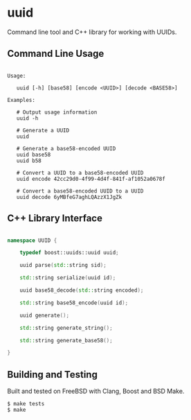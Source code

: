 # uuid

Command line tool and C++ library for working with UUIDs.

## Command Line Usage

```

Usage:

   uuid [-h] [base58] [encode <UUID>] [decode <BASE58>]

Examples:

   # Output usage information
   uuid -h

   # Generate a UUID
   uuid

   # Generate a base58-encoded UUID
   uuid base58
   uuid b58

   # Convert a UUID to a base58-encoded UUID
   uuid encode 42cc29d0-4f99-4d4f-841f-af1052a0678f

   # Convert a base58-encoded UUID to a UUID
   uuid decode 6yMBfeG7aghLQAzzX1JgZk

```

## C++ Library Interface

```c++

namespace UUID {

    typedef boost::uuids::uuid uuid;

    uuid parse(std::string sid);

    std::string serialize(uuid id);

    uuid base58_decode(std::string encoded);

    std::string base58_encode(uuid id);

    uuid generate();

    std::string generate_string();

    std::string generate_base58();

}

```

## Building and Testing

Built and tested on FreeBSD with Clang, Boost and BSD Make.

```
$ make tests
$ make
```
